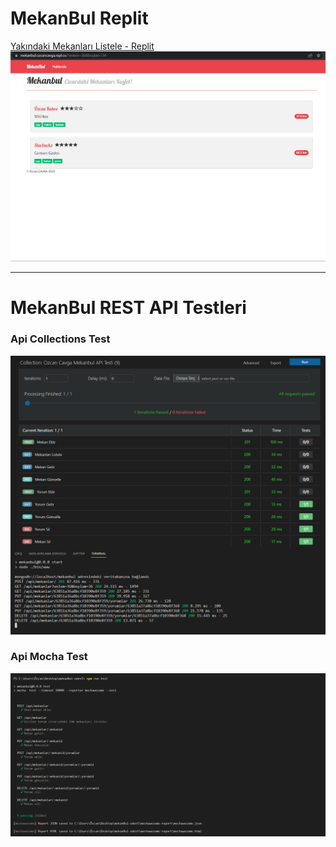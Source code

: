 # MekanBul Replit

[Yakındaki Mekanları Listele - Replit](https://mekanBul.ozcancavga.repl.co/?enlem=36&boylam=34)
![](/resimler/renderMetoduMekanlariListele.PNG.png)

---

# MekanBul REST API Testleri

### Api Collections Test
![1](/resimler/collections_api_test.png)

### Api Mocha Test
![2](/resimler/mocha_api_test.png)
